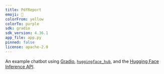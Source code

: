 ```yaml
---
title: PdfReport
emoji: 💬
colorFrom: yellow
colorTo: purple
sdk: gradio
sdk_version: 4.36.1
app_file: app.py
pinned: false
license: apache-2.0
---
```


An example chatbot using [Gradio](https://gradio.app), [`huggingface_hub`](https://huggingface.co/docs/huggingface_hub/v0.22.2/en/index), and the [Hugging Face Inference API](https://huggingface.co/docs/api-inference/index).